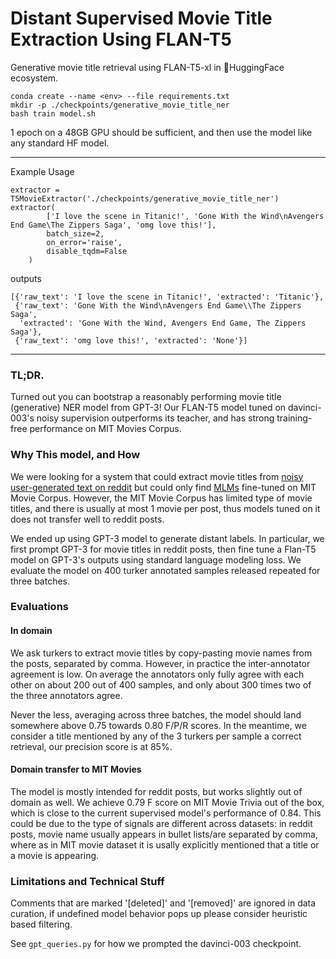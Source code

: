 # Distant Supervised Movie Title Extraction Using FLAN-T5

Generative movie title retrieval using FLAN-T5-xl in 🤗HuggingFace ecosystem.

```
conda create --name <env> --file requirements.txt
mkdir -p ./checkpoints/generative_movie_title_ner
bash train model.sh
```

1 epoch on a 48GB GPU should be sufficient, and then use the model like any standard HF model.

---

Example Usage
```
extractor = T5MovieExtractor('./checkpoints/generative_movie_title_ner')
extractor(
        ['I love the scene in Titanic!', 'Gone With the Wind\nAvengers End Game\The Zippers Saga', 'omg love this!'],
        batch_size=2,
        on_error='raise',
        disable_tqdm=False
    )
```
outputs
```
[{'raw_text': 'I love the scene in Titanic!', 'extracted': 'Titanic'},
 {'raw_text': 'Gone With the Wind\nAvengers End Game\\The Zippers Saga',
  'extracted': 'Gone With the Wind, Avengers End Game, The Zippers Saga'},
 {'raw_text': 'omg love this!', 'extracted': 'None'}]
```

---

### TL;DR.

Turned out you can bootstrap a reasonably performing movie title (generative) NER model from GPT-3! Our FLAN-T5 model tuned on davinci-003's noisy supervision outperforms its teacher, and has strong training-free performance on MIT Movies Corpus. 

### Why This model, and How

We were looking for a system that could extract movie titles from [noisy user-generated text on reddit](https://www.reddit.com/r/MovieSuggestions/) but could only find [MLMs](https://nlp.johnsnowlabs.com/2021/07/20/ner_mit_movie_simple_distilbert_base_cased_en.html) fine-tuned on MIT Movie Corpus. However, the MIT Movie Corpus has limited type of movie titles, and there is usually at most 1 movie per post, thus models tuned on it does not transfer well to reddit posts. 

We ended up using GPT-3 model to generate distant labels. In particular, we first prompt GPT-3 for movie titles in reddit posts, then fine tune a Flan-T5 model on GPT-3's outputs using standard language modeling loss. We evaluate the model on 400 turker annotated samples released repeated for three batches.

### Evaluations

#### In domain

We ask turkers to extract movie titles by copy-pasting movie names from the posts, separated by comma. However, in practice the inter-annotator agreement is low.  On average the annotators only fully agree with each other on about 200 out of 400 samples, and only about 300 times two of the three annotators agree.

Never the less, averaging across three batches, the model should land somewhere above 0.75 towards 0.80 F/P/R scores. In the meantime, we consider a title mentioned by any of the 3 turkers per sample a correct retrieval, our precision score is at 85%.

#### Domain transfer to MIT Movies

The model is mostly intended for reddit posts, but works slightly out of domain as well. We achieve 0.79 F score on MIT Movie Trivia out of the box, which is close to the current supervised model's performance of 0.84. This could be due to the type of signals are different across datasets: in reddit posts, movie name usually appears in bullet lists/are separated by comma, where as in MIT movie dataset it is usally explicitly mentioned that a title or a movie is appearing.

### Limitations and Technical Stuff

Comments that are marked '[deleted]' and '[removed]' are ignored in data curation, if undefined model behavior pops up please consider heuristic based filtering.

See ```gpt_queries.py``` for how we prompted the davinci-003 checkpoint.





